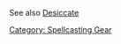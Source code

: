 See also [Desiccate](Desiccate "wikilink")

[Category: Spellcasting Gear](Category:_Spellcasting_Gear "wikilink")

